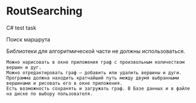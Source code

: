 RoutSearching
=============

C# test task

Поиск маршрута

Библиотеки для алгоритмической части не должны использоваться.

    Можно нарисовать в окне приложения граф с произвольным количеством вершин и дуг.
    Можно отредактировать граф – добавить или удалить вершины и дуги.
    Программа должна находить кратчайший путь между двумя выбранными вершинами и рисовать его в окне приложения.
    Есть возможность сохранять и загружать граф. В Базе данных и в файле на диске по выбору пользователя.
